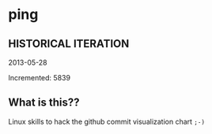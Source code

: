 # ping

## HISTORICAL ITERATION
2013-05-28

Incremented: 5839

## What is this?? 
Linux skills to hack the github commit visualization chart `;-)`
